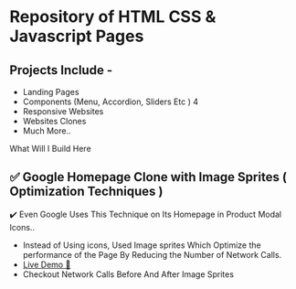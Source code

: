 # Repository of HTML CSS & Javascript Pages


## Projects Include - 

- Landing Pages
- Components (Menu, Accordion, Sliders Etc ) 4
- Responsive Websites
- Websites Clones
- Much More.. 


What Will I Build Here 

## ✅ Google Homepage Clone with **Image Sprites** ( Optimization Techniques )

✔️ Even Google Uses This Technique on Its Homepage in Product Modal Icons..

- Instead of Using icons, Used Image sprites Which Optimize the performance of the Page By Reducing the Number of Network Calls.
- [Live Demo 🌟](https://google-clone-mayur-patil.netlify.app/)
- Checkout Network Calls Before And After Image Sprites 
